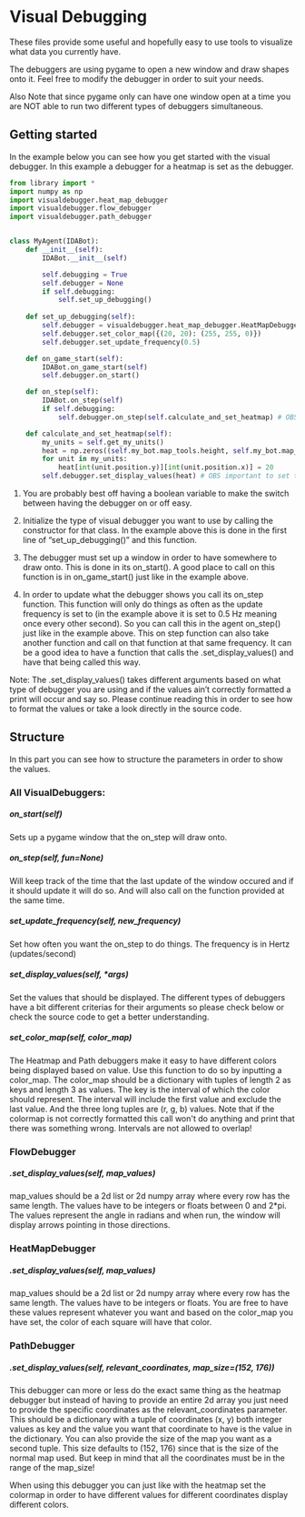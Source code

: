 # Visual Debugging
These files provide some useful and hopefully easy to use tools to visualize what data you currently have. 

The debuggers are using pygame to open a new window and draw shapes onto it. Feel free to modify the debugger in 
order to suit your needs. 

Also Note that since pygame only can have one window open at a time you are NOT able to run two different 
types of debuggers simultaneous.

## Getting started
In the example below you can see how you get started with the visual debugger. In this example a debugger for a heatmap is set as the debugger.

```python
from library import *
import numpy as np
import visualdebugger.heat_map_debugger
import visualdebugger.flow_debugger
import visualdebugger.path_debugger


class MyAgent(IDABot):
    def __init__(self):
        IDABot.__init__(self)

        self.debugging = True
        self.debugger = None
        if self.debugging:
            self.set_up_debugging()
    
    def set_up_debugging(self):
        self.debugger = visualdebugger.heat_map_debugger.HeatMapDebugger()
        self.debugger.set_color_map({(20, 20): (255, 255, 0)})
        self.debugger.set_update_frequency(0.5)

    def on_game_start(self):
        IDABot.on_game_start(self)
        self.debugger.on_start()

    def on_step(self):
        IDABot.on_step(self)
        if self.debugging:
            self.debugger.on_step(self.calculate_and_set_heatmap) # OBS function that is sent! NOT function call!

    def calculate_and_set_heatmap(self):
        my_units = self.get_my_units()
        heat = np.zeros((self.my_bot.map_tools.height, self.my_bot.map_tools.width))
        for unit in my_units:
            heat[int(unit.position.y)][int(unit.position.x)] = 20
        self.debugger.set_display_values(heat) # OBS important to set the values

```

1. You are probably best off having a boolean variable to make the switch between having the debugger on or off easy.

2. Initialize the type of visual debugger you want to use by calling the constructor for that class. In the example 
above this is done in the first line of “set_up_debugging()” and this function.

3. The debugger must set up a window in order to have somewhere to draw onto. This is done in its on_start(). A good 
place to call on this function is in on_game_start() just like in the example above.

4. In order to update what the debugger shows you call its on_step function. This function will only do things as 
often as the update frequency is set to (in the example above it is set to 0.5 Hz meaning once every other second). 
So you can call this in the agent on_step() just like in the example above. This on step function can also take another 
function and call on that function at that same frequency. It can be a good idea to have a function that calls the 
.set_display_values() and have that being called this way.

Note: The .set_display_values() takes different arguments based on what type of debugger you are using and if the 
values ain’t correctly formatted a print will occur and say so. Please continue reading this in order to see how to 
format the values or take a look directly in the source code.


## Structure
In this part you can see how to structure the parameters in order to show the values.

### All VisualDebuggers:
##### on_start(self)
Sets up a pygame window that the on_step will draw onto.

##### on_step(self, fun=None)
Will keep track of the time that the last update of the window occured and if it should update it will do so. And will 
also call on the function provided at the same time.

##### set_update_frequency(self, new_frequency)
Set how often you want the on_step to do things. The frequency is in Hertz (updates/second)

##### set_display_values(self, *args)
Set the values that should be displayed. The different types of debuggers have a bit different criterias for their 
arguments so please check below or check the source code to get a better understanding.

##### set_color_map(self, color_map)
The Heatmap and Path debuggers make it easy to have different colors being displayed based on value. Use this function 
to do so by inputting a color_map. The color_map should be a dictionary with tuples of length 2 as keys and length 3 
as values. The key is the interval of which the color should represent. The interval will include the first value and 
exclude the last value. And the three long tuples are (r, g, b) values. Note that if the colormap is not correctly 
formatted this call won't do anything and print that there was something wrong. Intervals are not allowed to overlap!

### FlowDebugger
##### .set_display_values(self, map_values)
map_values should be a 2d list or 2d numpy array where every row has the same length. The values have to be integers 
or floats between 0 and 2*pi. The values represent the angle in radians and when run, the window will display arrows 
pointing in those directions.

### HeatMapDebugger
##### .set_display_values(self, map_values)
map_values should be a 2d list or 2d numpy array where every row has the same length. The values have to be integers 
or floats. You are free to have these values represent whatever you want and based on the color_map you have set, the 
color of each square will have that color.

### PathDebugger
##### .set_display_values(self, relevant_coordinates, map_size=(152, 176))
This debugger can more or less do the exact same thing as the heatmap debugger but instead of having to provide an 
entire 2d array you just need to provide the specific coordinates as the relevant_coordinates parameter. This should 
be a dictionary with a tuple of coordinates (x, y) both integer values as key and the value you want that coordinate 
to have is the value in the dictionary. You can also provide the size of the map you want as a second tuple. This size 
defaults to (152, 176) since that is the size of the normal map used. But keep in mind that all the coordinates must 
be in the range of the map_size!

When using this debugger you can just like with the heatmap set the colormap in order to have different values for 
different coordinates display different colors.
